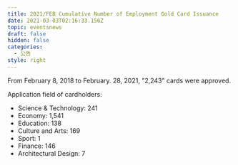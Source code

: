 ```yaml
---
title: 2021/FEB Cumulative Number of Employment Gold Card Issuance
date: 2021-03-03T02:16:33.156Z
topic: eventsnews
draft: false
hidden: false
categories:
  - 公告
style: right
---
```

From February 8, 2018 to February. 28, 2021, "2,243" cards were approved.

Application field of cardholders:

* Science & Technology: 241
* Economy: 1,541
* Education: 138
* Culture and Arts: 169
* Sport: 1
* Finance: 146
* Architectural Design: 7